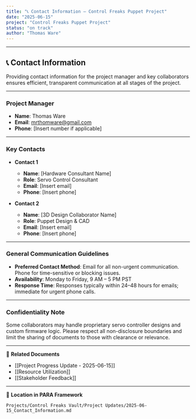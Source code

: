 ```yaml
---
title: "📞 Contact Information – Control Freaks Puppet Project"
date: "2025-06-15"
project: "Control Freaks Puppet Project"
status: "on track"
author: "Thomas Ware"
---
```


---

## 📞 Contact Information

Providing contact information for the project manager and key collaborators ensures efficient, transparent communication at all stages of the project.

---

### Project Manager

- **Name**: Thomas Ware  
- **Email**: mrthomware@gmail.com  
- **Phone**: [Insert number if applicable]

---

### Key Contacts

- **Contact 1**  
  - **Name**: [Hardware Consultant Name]  
  - **Role**: Servo Control Consultant  
  - **Email**: [Insert email]  
  - **Phone**: [Insert phone]

- **Contact 2**  
  - **Name**: [3D Design Collaborator Name]  
  - **Role**: Puppet Design & CAD  
  - **Email**: [Insert email]  
  - **Phone**: [Insert phone]

---

### General Communication Guidelines

- **Preferred Contact Method**: Email for all non-urgent communication. Phone for time-sensitive or blocking issues.  
- **Availability**: Monday to Friday, 9 AM – 5 PM PST  
- **Response Time**: Responses typically within 24–48 hours for emails; immediate for urgent phone calls.

---

### Confidentiality Note

Some collaborators may handle proprietary servo controller designs and custom firmware logic. Please respect all non-disclosure boundaries and limit the sharing of documents to those with clearance or relevance.

---

🔗 **Related Documents**

- [[Project Progress Update - 2025-06-15]]
- [[Resource Utilization]]
- [[Stakeholder Feedback]]

---

📁 **Location in PARA Framework**

`Projects/Control Freaks Vault/Project Updates/2025-06-15_Contact_Information.md`
